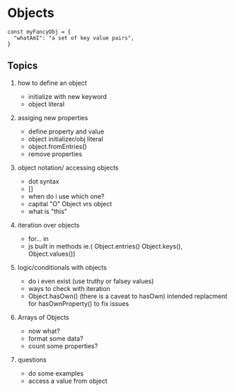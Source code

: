 # Objects
~~~
const myFancyObj = {
  "whatAmI": "a set of key value pairs",
}
~~~
## Topics
1. how to define an object
    * initialize with new keyword
    * object literal
2. assiging new properties
    * define property and value
    * object initializer/obj literal
    * object.fromEntries()
    * remove properties
3. object notation/ accessing objects
    * dot syntax
    * []
    * when do i use which one?
    * capital "O" Object vrs object
    * what is "this"
4. iteration over objects
    * for... in
    * js built in methods ie.( Object.entries() Object.keys(), Object.values())
5. logic/conditionals with objects
    * do i even exist (use truthy or falsey  values)
    * ways to check with iteration
    * Object.hasOwn() (there is a caveat to hasOwn) intended replacment for hasOwnProperty() to fix issues
6. Arrays of Objects
    * now what?
    * format some data?
    * count some properties?

6. questions
    * do some examples
    * access a value from object
 